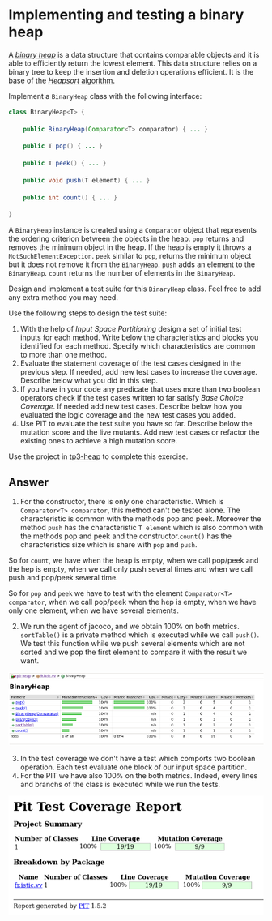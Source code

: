 # Implementing and testing a binary heap

A [*binary heap*](https://en.wikipedia.org/wiki/Binary_heap) is a data structure that contains comparable objects and it is able to efficiently return the lowest element.
This data structure relies on a binary tree to keep the insertion and deletion operations efficient. It is the base of the [*Heapsort* algorithm](https://en.wikipedia.org/wiki/Heapsort).

Implement a `BinaryHeap` class with the following interface:

```java
class BinaryHeap<T> {

    public BinaryHeap(Comparator<T> comparator) { ... }

    public T pop() { ... }

    public T peek() { ... }

    public void push(T element) { ... }

    public int count() { ... }

}
```

A `BinaryHeap` instance is created using a `Comparator` object that represents the ordering criterion between the objects in the heap.
`pop` returns and removes the minimum object in the heap. If the heap is empty it throws a `NotSuchElementException`.
`peek` similar to `pop`, returns the minimum object but it does not remove it from the `BinaryHeap`.
`push` adds an element to the `BinaryHeap`.
`count` returns the number of elements in the `BinaryHeap`.

Design and implement a test suite for this `BinaryHeap` class.
Feel free to add any extra method you may need.

Use the following steps to design the test suite:

1. With the help of *Input Space Partitioning* design a set of initial test inputs for each method. Write below the characteristics and blocks you identified for each method. Specify which characteristics are common to more than one method.
2. Evaluate the statement coverage of the test cases designed in the previous step. If needed, add new test cases to increase the coverage. Describe below what you did in this step.
3. If you have in your code any predicate that uses more than two boolean operators check if the test cases written to far satisfy *Base Choice Coverage*. If needed add new test cases. Describe below how you evaluated the logic coverage and the new test cases you added.
4. Use PIT to evaluate the test suite you have so far. Describe below the mutation score and the live mutants. Add new test cases or refactor the existing ones to achieve a high mutation score.

Use the project in [tp3-heap](../code/tp3-heap) to complete this exercise.

## Answer
1. For the constructor, there is only one characteristic. Which is `Comparator<T> comparator`, this method can't be tested alone. The characteristic is common with the methods pop and peek. Moreover the method `push` has the characteristic `T element` which is also common with the methods pop and peek and the constructor.`count()` has the characteristics size which is share with `pop` and `push`.

So for `count`, we have when the heap is empty, when we call pop/peek and the hep is empty, when we call only push several times and when we call push and pop/peek several time.

So for `pop` and `peek` we have to test with the element `Comparator<T> comparator`, when we call pop/peek when the hep is empty, when we have only one element, when we have several elements.


2. We run the agent of jacoco, and we obtain 100% on both metrics. `sortTable()` is a private method which is executed while we call `push()`. We test this function while we push several elements which are not sorted and we pop the first element to compare it with the result we want.

![image](images/jacoco_BinaryHeap.png)

3. In the test coverage we don't have a test which comports two boolean operation. Each test evaluate one block of our input space partition.
4. For the PIT we have also 100% on the both metrics. Indeed, every lines and branchs of the class is executed while we run the tests.

![image](images/Pit_Heap.png)
